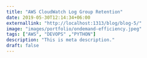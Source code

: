 ```yaml
---
title: "AWS CloudWatch Log Group Retention"
date: 2019-05-30T12:14:34+06:00
externallink: "http://localhost:1313/blog/blog-5/"
image: "images/portfolio/ondemand-efficiency.jpeg"
tags: ["AWS", "DEVOPS" ,"PYTHON"]
description: "This is meta description."
draft: false
---
```


